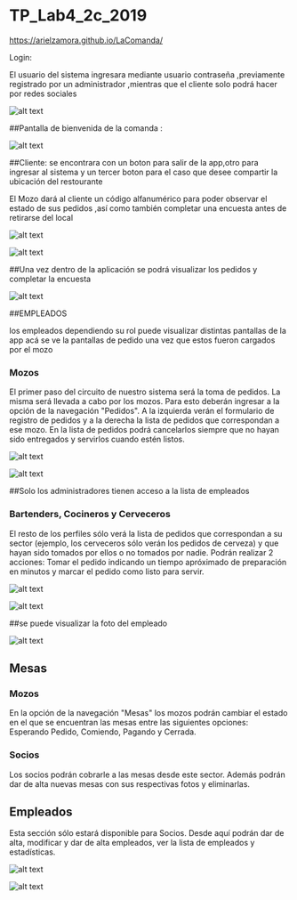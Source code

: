 # TP_Lab4_2c_2019

   https://arielzamora.github.io/LaComanda/

Login:

El usuario del sistema ingresara mediante usuario contraseña ,previamente registrado por un administrador ,mientras que el cliente solo podrá hacer por redes sociales 

![alt text](https://arielzamora.github.io/LaComanda/assets/Otros/login.png)



##Pantalla de bienvenida de la comanda :

![alt text](https://arielzamora.github.io/LaComanda/assets/Otros/bienvenidaComanda.png)


##Cliente:
se encontrara con un boton para salir de la app,otro para ingresar al sistema y un tercer boton para el caso que desee compartir la ubicación del restourante 

El Mozo dará al cliente un código alfanumérico para poder observar el estado de sus pedidos ,así como también completar una encuesta antes de retirarse del local

![alt text](https://arielzamora.github.io/LaComanda/assets/Otros/ingresoMesa.png)

![alt text](https://arielzamora.github.io/LaComanda/assets/Otros/clientesPedido.png)


##Una vez dentro de la aplicación se podrá visualizar los pedidos y completar la encuesta 

![alt text](https://arielzamora.github.io/LaComanda/assets/Otros/clientesEncuesta.png)

##EMPLEADOS

los empleados dependiendo su rol puede visualizar distintas pantallas de la app 
acá se ve la pantallas de pedido una vez que estos fueron cargados por el mozo 

### Mozos
El primer paso del circuito de nuestro sistema será la toma de pedidos. La misma será llevada a cabo por los mozos. Para esto deberán ingresar a la opción de la navegación "Pedidos". A la izquierda verán el formulario de registro de pedidos y a la derecha la lista de pedidos que correspondan a ese mozo. En la lista de pedidos podrá cancelarlos siempre que no hayan sido entregados y servirlos cuando estén listos. 

![alt text](https://arielzamora.github.io/LaComanda/assets/Otros/empleadosPedido.png)

![alt text](https://arielzamora.github.io/LaComanda/assets/Otros/empleadosPedidoAlta.png)


##Solo los administradores tienen acceso a la lista de empleados 
### Bartenders, Cocineros y Cerveceros
El resto de los perfiles sólo verá la lista de pedidos que correspondan a su sector (ejemplo, los cerveceros sólo verán los pedidos de cerveza) y que hayan sido tomados por ellos o no tomados por nadie. Podrán realizar 2 acciones: Tomar el pedido indicando un tiempo apróximado de preparación en minutos y marcar el pedido como listo para servir. 


![alt text](https://arielzamora.github.io/LaComanda/assets/Otros/empleadoslista.png)

![alt text](https://arielzamora.github.io/LaComanda/assets/Otros/empleadosregistro.png)

##se puede visualizar la foto del empleado 

![alt text](https://arielzamora.github.io/LaComanda/assets/Otros/empleadosProfile.png)



## Mesas
### Mozos
En la opción de la navegación "Mesas" los mozos podrán cambiar el estado en el que se encuentran las mesas entre las siguientes opciones: Esperando Pedido, Comiendo, Pagando y Cerrada. 

### Socios
Los socios podrán cobrarle a las mesas desde este sector. Además podrán dar de alta nuevas mesas con sus respectivas fotos y eliminarlas. 

## Empleados
Esta sección sólo estará disponible para Socios. Desde aquí podrán dar de alta, modificar y dar de alta empleados, ver la lista de empleados y estadísticas.

![alt text](https://arielzamora.github.io/LaComanda/assets/Otros/empleadosMesa.png)

![alt text](https://arielzamora.github.io/LaComanda/assets/Otros/empleadosMesaAlta.png)
